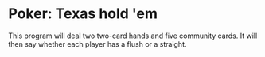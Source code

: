 Poker: Texas hold 'em
===================

This program will deal two two-card hands and five community cards. It will then say whether each player has a flush or a straight.
